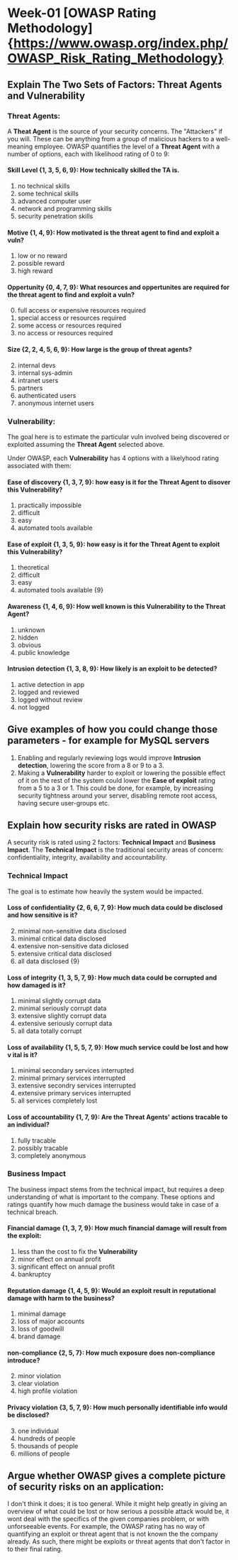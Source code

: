 # Week-01 [OWASP Rating Methodology]{https://www.owasp.org/index.php/OWASP_Risk_Rating_Methodology}
## Explain The Two Sets of Factors: __Threat Agents__ and __Vulnerability__
### Threat Agents:
A __Theat Agent__ is the source of your security concerns. The "Attackers" if you will.
These can be anything from a group of malicious hackers to a well-meaning employee.
OWASP quantifies the level of a __Threat Agent__ with a number of options, each with likelihood rating of 0 to 9:

#### Skill Level {1, 3, 5, 6, 9}: How technically skilled the TA is.
1. no technical skills
3. some technical skills
5. advanced computer user
6. network and programming skills
9. security penetration skills

#### Motive {1, 4, 9}: How motivated is the threat agent to find and exploit a vuln?
1. low or no reward
4. possible reward 
9. high reward

#### Oppertunity {0, 4, 7, 9}: What resources and oppertunites are required for the threat agent to find and exploit a vuln?
0. full access or expensive resources required
4. special access or resources required
7. some access or resources required
9. no access or resources required

#### Size {2, 2, 4, 5, 6, 9}: How large is the group of threat agents?
2. internal devs
2. internal sys-admin
4. intranet users
5. partners
6. authenticated users
9. anonymous internet users

### Vulnerability:
The goal here is to estimate the particular vuln involved being discovered or 
exploited assuming the __Threat Agent__ selected above.
		
Under OWASP, each __Vulnerability__ has 4 options with a likelyhood rating associated with them:

#### Ease of discovery {1, 3, 7, 9}: how easy is it for the __Threat Agent__ to disover this __Vulnerability__?
1. practically impossible
3. difficult
7. easy
9. automated tools available

#### Ease of exploit {1, 3, 5, 9}: how easy is it for the __Threat Agent__ to exploit this __Vulnerability__?
1. theoretical
3. difficult
5. easy
9. automated tools available {9}

#### Awareness {1, 4, 6, 9}: How well known is this __Vulnerability__ to the __Threat Agent__?
1. unknown
4. hidden
6. obvious
9. public knowledge

#### Intrusion detection {1, 3, 8, 9}: How likely is an exploit to be detected?
1. active detection in app
3. logged and reviewed
8. logged without review
9. not logged

## Give examples of how you could change those parameters - for example for MySQL servers
1. Enabling and regularly reviewing logs would improve __Intrusion detection__, lowering the score from a 8 or 9 to a 3.
2. Making a __Vulnerability__ harder to exploit or lowering the possible effect of it on the rest of the system could lower the __Ease of exploit__ rating from a 5 to a 3 or 1. This could be done, for example, by increasing security tightness around your server, disabling remote root access, having secure user-groups etc.

## Explain how security risks are rated in OWASP
A security risk is rated using 2 factors: __Technical Impact__ and __Business Impact__.
The __Technical Impact__ is the traditional security areas of concern: confidentiality, integrity, availability and accountability.

### __Technical Impact__
The goal is to estimate how heavily the system would be impacted.

#### Loss of confidentiality {2, 6, 6, 7, 9}: How much data could be disclosed and how sensitive is it?
2. minimal non-sensitive data disclosed
6. minimal critical data disclosed
6. extensive non-sensitive data diclosed
7. extensive critical data disclosed
9. all data disclosed {9}

#### Loss of integrity {1, 3, 5, 7, 9}: How much data could be corrupted and how damaged is it?
1. minimal slightly corrupt data
3. minimal seriously corrupt data
5. extensive slightly corrupt data
7. extensive seriously corrupt data
9. all data totally corrupt

#### Loss of availability {1, 5, 5, 7, 9}: How much service could be lost and how v ital is it?
1. minimal secondary services interrupted
5. minimal primary services interrupted
5. extensive secondry services interrupted
7. extensive primary services interrupted
9. all services completely lost

#### Loss of accountability {1, 7, 9}: Are the __Threat Agents__' actions tracable to an individual?
1. fully tracable
7. possibly tracable
9. completely anonymous

### __Business Impact__
The business impact stems from the technical impact, but requires a deep understanding of what is important to the company.
These options and ratings quantify how much damage the business would take in case of a technical breach.

#### Financial damage {1, 3, 7, 9}: How much financial damage will result from the exploit:
1. less than the cost to fix the __Vulnerability__
3. minor effect on annual profit
7. significant effect on annual profit
9. bankruptcy

#### Reputation damage {1, 4, 5, 9}: Would an exploit result in reputational damage with harm to the business?
1. minimal damage
4. loss of major accounts
5. loss of goodwill
9. brand damage

#### non-compliance {2, 5, 7}: How much exposure does non-compliance introduce?
2. minor violation
5. clear violation
7. high profile violation

#### Privacy violation {3, 5, 7, 9}: How much personally identifiable info would be disclosed?
3. one individual
5. hundreds of people
7. thousands of people
9. millions of people

## Argue whether OWASP gives a complete picture of security risks on an application:
I don't think it does; it is too general.
While it might help greatly in giving an overview of what could be lost or how serious a possible attack would be, it wont deal with the specifics of the given companies problem, or with unforseeable events. 
For example, the OWASP rating has no way of quantifying an exploit or threat agent that is not known the the company already. 
As such, there might be exploits or threat agents that don't factor in to their final rating.
		
